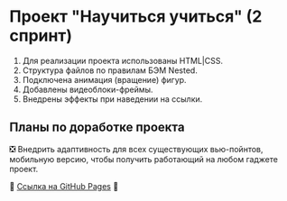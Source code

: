 # Проект "Научиться учиться" (2 спринт)
1. Для реализации проекта использованы HTML|CSS.
2. Структура файлов по правилам БЭМ Nested.
3. Подключена анимация (вращение) фигур.
4. Добавлены видеоблоки-фреймы.
5. Внедрены эффекты при наведении на ссылки.

## Планы по доработке проекта
:negative_squared_cross_mark: Внедрить адаптивность для всех существующих вью-пойнтов, мобильную версию, чтобы получить работающий на любом гаджете проект.

🔗 [Ссылка на GitHub Pages](https://mari54.github.io/how-to-learn/) 🔗
